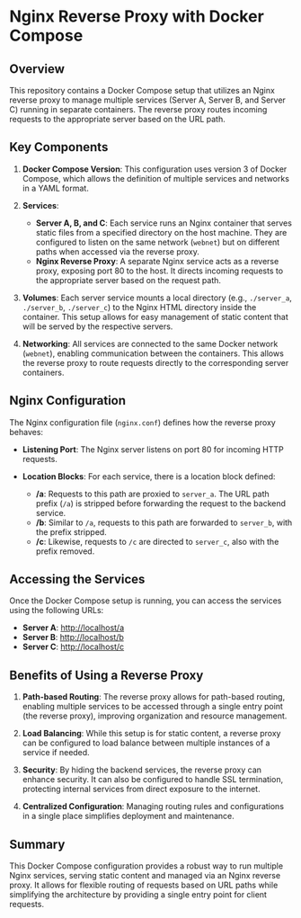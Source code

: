 # Nginx Reverse Proxy with Docker Compose

## Overview

This repository contains a Docker Compose setup that utilizes an Nginx reverse proxy to manage multiple services (Server A, Server B, and Server C) running in separate containers. The reverse proxy routes incoming requests to the appropriate server based on the URL path.

## Key Components

1. **Docker Compose Version**: This configuration uses version 3 of Docker Compose, which allows the definition of multiple services and networks in a YAML format.

2. **Services**:
   - **Server A, B, and C**: Each service runs an Nginx container that serves static files from a specified directory on the host machine. They are configured to listen on the same network (`webnet`) but on different paths when accessed via the reverse proxy.
   - **Nginx Reverse Proxy**: A separate Nginx service acts as a reverse proxy, exposing port 80 to the host. It directs incoming requests to the appropriate server based on the request path.

3. **Volumes**: Each server service mounts a local directory (e.g., `./server_a`, `./server_b`, `./server_c`) to the Nginx HTML directory inside the container. This setup allows for easy management of static content that will be served by the respective servers.

4. **Networking**: All services are connected to the same Docker network (`webnet`), enabling communication between the containers. This allows the reverse proxy to route requests directly to the corresponding server containers.

## Nginx Configuration

The Nginx configuration file (`nginx.conf`) defines how the reverse proxy behaves:

- **Listening Port**: The Nginx server listens on port 80 for incoming HTTP requests.
  
- **Location Blocks**: For each service, there is a location block defined:
  - **/a**: Requests to this path are proxied to `server_a`. The URL path prefix (`/a`) is stripped before forwarding the request to the backend service.
  - **/b**: Similar to `/a`, requests to this path are forwarded to `server_b`, with the prefix stripped.
  - **/c**: Likewise, requests to `/c` are directed to `server_c`, also with the prefix removed.

## Accessing the Services

Once the Docker Compose setup is running, you can access the services using the following URLs:

- **Server A**: [http://localhost/a](http://localhost/a)
- **Server B**: [http://localhost/b](http://localhost/b)
- **Server C**: [http://localhost/c](http://localhost/c)

## Benefits of Using a Reverse Proxy

1. **Path-based Routing**: The reverse proxy allows for path-based routing, enabling multiple services to be accessed through a single entry point (the reverse proxy), improving organization and resource management.

2. **Load Balancing**: While this setup is for static content, a reverse proxy can be configured to load balance between multiple instances of a service if needed.

3. **Security**: By hiding the backend services, the reverse proxy can enhance security. It can also be configured to handle SSL termination, protecting internal services from direct exposure to the internet.

4. **Centralized Configuration**: Managing routing rules and configurations in a single place simplifies deployment and maintenance.

## Summary

This Docker Compose configuration provides a robust way to run multiple Nginx services, serving static content and managed via an Nginx reverse proxy. It allows for flexible routing of requests based on URL paths while simplifying the architecture by providing a single entry point for client requests.
